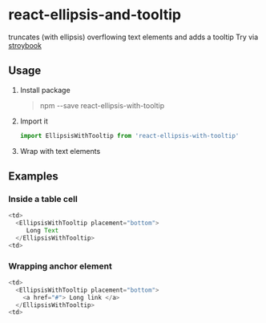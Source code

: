 # react-ellipsis-and-tooltip

truncates (with ellipsis) overflowing text elements and adds a tooltip
Try via [stroybook](https://amirfefer.github.io/react-ellipsis-with-tooltip/
)

## Usage

1. Install package
   > npm --save react-ellipsis-with-tooltip

2. Import it

    ```javascript
    import EllipsisWithTooltip from 'react-ellipsis-with-tooltip'
    ```
3. Wrap with text elements

## Examples
### Inside a table cell
```javascript
<td>
  <EllipsisWithTooltip placement="bottom">
     Long Text
  </EllipsisWithTooltip>
<td>      
```

### Wrapping anchor element
```javascript
<td>
  <EllipsisWithTooltip placement="bottom">
    <a href="#"> Long link </a> 
  </EllipsisWithTooltip>
<td>      
```
